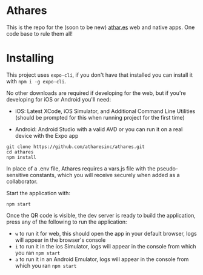 # Athares

This is the repo for the (soon to be new) [athar.es](https://www.athar.es) web and native apps. One code base to rule them all!

# Installing

This project uses `expo-cli`, if you don't have that installed you can install it with `npm i -g expo-cli`.

No other downloads are required if developing for the web, but if you're developing for iOS or Android you'll need:

- iOS: Latest XCode, iOS Simulator, and Additional Command Line Utilities (should be prompted for this when running project for the first time)

- Android: Android Studio with a valid AVD or you can run it on a real device with the Expo app

```
git clone https://github.com/atharesinc/athares.git
cd athares
npm install
```

In place of a .env file, Athares requires a vars.js file with the pseudo-sensitive constants, which you will receive securely when added as a collaborator.

Start the application with:

```
npm start
```

Once the QR code is visible, the dev server is ready to build the application, press any of the following to run the application:

- `w` to run it for web, this should open the app in your default browser, logs will appear in the browser's console
- `i` to run it in the ios Simulator, logs will appear in the console from which you ran `npm start`
- `a` to run it in an Android Emulator, logs will appear in the console from which you ran `npm start`
